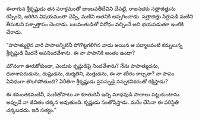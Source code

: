 ﻿ఈలాగున శ్రీకృష్ణుడు తన పరాక్రమంతో జాంబవతీదేవిని చేపట్టి, రాజసభకు సత్రాజిత్తును రప్పించి, జరిగిన విషయమంతా చెప్పి, మణిని అతనికి అప్పగించాడు. సత్రాజిత్తు సిగ్గుపడి మణిని తీసుకుని పశ్చాత్తాపం చెందాడు. బలవంతుడితో విరోధం వచ్చిందే అని భయపడుతూ ఇంటికి చేరాడు. 

“పాపాత్ములైన వారి పాపాలన్నిటినీ పోగొట్టగలిగిన వాడు అయిన ఆ పద్మాలవంటి కన్నులున్న శ్రీకృష్ణుడి మీదనే అపనిందవేశాను. ఈ నా పాపానికి అంతం ఉందా? 

మౌనంగా ఊరుకోకుండా, ఎందుకు కృష్ణుడిపై నిందవేశాను? నేను పాపాత్ముడను, ధనాశాపరుడును, దుష్టుడను, దుర్మతిని, మత్తుడను, ఈ నా శరీరం కాల్చనా? నా పాపం ఏవిధంగా తొలగిపోతుంది? ఏరీతిగా శ్రీకృష్ణుడు ప్రసన్నుడై నన్నుకనికరంతో రక్షిస్తాడు? 

ఈ శమంతకమణినీ, మణితోపాటు నా కూతురినీ ఇచ్చి మాధవుడి పాదాలు పట్టుకుంటాను. అప్పుడే నా జీవితం చక్కన అవుతుంది. కృష్ణుడు సంతోషిస్తాడు. మరేం చేసినా ఈ పరిస్థితి చక్కబడదు. ఇది సత్యం.” 


